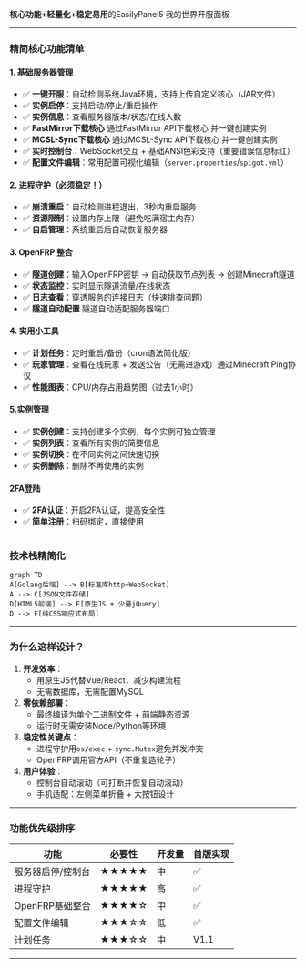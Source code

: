 **核心功能+轻量化+稳定易用**的EasilyPanel5 我的世界开服面板

---

### **精简核心功能清单**
#### **1. 基础服务器管理**
- ✅ **一键开服**：自动检测系统Java环境，支持上传自定义核心（JAR文件）
- ✅ **实例启停**：支持启动/停止/重启操作
- ✅ **实例信息**：查看服务器版本/状态/在线人数
- ✅ **FastMirror下载核心** 通过FastMirror API下载核心 并一键创建实例
- ✅ **MCSL-Sync下载核心** 通过MCSL-Sync API下载核心 并一键创建实例
- ✅ **实时控制台**：WebSocket交互 + 基础ANSI色彩支持（重要错误信息标红）
- ✅ **配置文件编辑**：常用配置可视化编辑（`server.properties`/`spigot.yml`）

#### **2. 进程守护（必须稳定！）**
- ✅ **崩溃重启**：自动检测进程退出，3秒内重启服务
- ✅ **资源限制**：设置内存上限（避免吃满宿主内存）
- ✅ **自启管理**：系统重启后自动恢复服务器

#### **3. OpenFRP 整合**
- ✅ **隧道创建**：输入OpenFRP密钥 → 自动获取节点列表 → 创建Minecraft隧道
- ✅ **状态监控**：实时显示隧道流量/在线状态
- ✅ **日志查看**：穿透服务的连接日志（快速排查问题）
- ✅ **隧道自动配置** 隧道自动适配服务器端口

#### **4. 实用小工具**
- ✅ **计划任务**：定时重启/备份（cron语法简化版）
- ✅ **玩家管理**：查看在线玩家 + 发送公告（无需进游戏）通过Minecraft Ping协议
- ✅ **性能图表**：CPU/内存占用趋势图（过去1小时）

#### **5.实例管理**
- ✅ **实例创建**：支持创建多个实例，每个实例可独立管理
- ✅ **实例列表**：查看所有实例的简要信息
- ✅ **实例切换**：在不同实例之间快速切换
- ✅ **实例删除**：删除不再使用的实例

#### **2FA登陆**
- ✅ **2FA认证**：开启2FA认证，提高安全性
- ✅ **简单注册**：扫码绑定，直接使用

---

### **技术栈精简化**
```mermaid
graph TD
A[Golang后端] --> B[标准库http+WebSocket]
A --> C[JSON文件存储]
D[HTML5前端] --> E[原生JS + 少量jQuery]
D --> F[纯CSS响应式布局]
```

---

### **为什么这样设计？**
1. **开发效率**：
   - 用原生JS代替Vue/React，减少构建流程
   - 无需数据库，无需配置MySQL
2. **零依赖部署**：
   - 最终编译为单个二进制文件 + 前端静态资源
   - 运行时无需安装Node/Python等环境
3. **稳定性关键点**：
   - 进程守护用`os/exec` + `sync.Mutex`避免并发冲突
   - OpenFRP调用官方API（不重复造轮子）
4. **用户体验**：
   - 控制台自动滚动（可打断并恢复自动滚动）
   - 手机适配：左侧菜单折叠 + 大按钮设计

---

### **功能优先级排序**
| 功能               | 必要性 | 开发量 | 首版实现 |
|--------------------|--------|--------|----------|
| 服务器启停/控制台  | ★★★★★  | 中     | ✅        |
| 进程守护           | ★★★★★  | 高     | ✅        |
| OpenFRP基础整合    | ★★★★☆  | 中     | ✅        |
| 配置文件编辑       | ★★★☆☆  | 低     | ✅        |
| 计划任务           | ★★★☆☆  | 中     | V1.1     |

---
